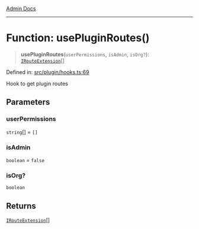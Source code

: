 [Admin Docs](/)

***

# Function: usePluginRoutes()

> **usePluginRoutes**(`userPermissions`, `isAdmin`, `isOrg?`): [`IRouteExtension`](../../types/interfaces/IRouteExtension.md)[]

Defined in: [src/plugin/hooks.ts:69](https://github.com/PalisadoesFoundation/talawa-admin/blob/main/src/plugin/hooks.ts#L69)

Hook to get plugin routes

## Parameters

### userPermissions

`string`[] = `[]`

### isAdmin

`boolean` = `false`

### isOrg?

`boolean`

## Returns

[`IRouteExtension`](../../types/interfaces/IRouteExtension.md)[]
